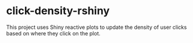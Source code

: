 # click-density-rshiny
This project uses Shiny reactive plots to update the density of user clicks based on where they click on the plot.
